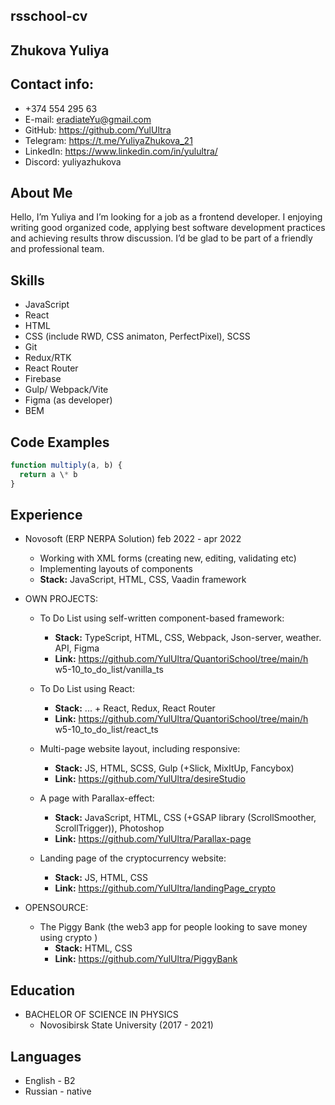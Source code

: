 ## rsschool-cv

## Zhukova Yuliya

## Contact info:

- +374 554 295 63
- E-mail: eradiateYu@gmail.com
- GitHub: https://github.com/YulUltra
- Telegram: https://t.me/YuliyaZhukova_21
- LinkedIn: https://www.linkedin.com/in/yulultra/
- Discord: yuliyazhukova

## About Me

Hello, I’m Yuliya and I’m looking for a job as a frontend developer. I enjoying writing good organized code, applying best software development practices and achieving results throw discussion. I’d be glad to be part of a friendly and professional team.

## Skills

- JavaScript
- React
- HTML
- CSS (include RWD, CSS animaton, PerfectPixel), SCSS
- Git
- Redux/RTK
- React Router
- Firebase
- Gulp/ Webpack/Vite
- Figma (as developer)
- BEM

## Code Examples

```js
function multiply(a, b) {
  return a \* b
}
```

## Experience

- Novosoft (ERP NERPA Solution) feb 2022 - apr 2022

  - Working with XML forms (creating new, editing, validating etc)
  - Implementing layouts of components
  - **Stack:** JavaScript, HTML, CSS, Vaadin framework

- OWN PROJECTS:

  - To Do List using self-written component-based framework:

    - **Stack:** TypeScript, HTML, CSS, Webpack, Json-server, weather. API, Figma
    - **Link:** https://github.com/YulUltra/QuantoriSchool/tree/main/h w5-10_to_do_list/vanilla_ts

  - To Do List using React:

    - **Stack:** ... + React, Redux, React Router
    - **Link:** https://github.com/YulUltra/QuantoriSchool/tree/main/h w5-10_to_do_list/react_ts

  - Multi-page website layout, including responsive:

    - **Stack:** JS, HTML, SCSS, Gulp (+Slick, MixItUp, Fancybox)
    - **Link:** https://github.com/YulUltra/desireStudio

  - A page with Parallax-effect:

    - **Stack:** JavaScript, HTML, CSS (+GSAP library (ScrollSmoother, ScrollTrigger)), Photoshop
    - **Link:** https://github.com/YulUltra/Parallax-page

  - Landing page of the cryptocurrency website:
    - **Stack:** JS, HTML, CSS
    - **Link:** https://github.com/YulUltra/landingPage_crypto

- OPENSOURCE:

  - The Piggy Bank (the web3 app for people looking to save
    money using crypto )
    - **Stack:** HTML, CSS
    - **Link:** https://github.com/YulUltra/PiggyBank

## Education

- BACHELOR OF SCIENCE IN PHYSICS
  - Novosibirsk State University (2017 - 2021)

## Languages

- English - B2
- Russian - native

```

```
